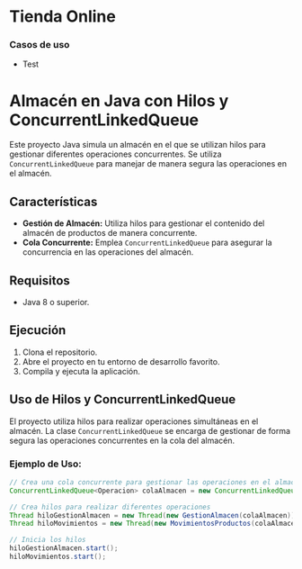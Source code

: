 # Tienda Online

### Casos de uso
+ Test
# Almacén en Java con Hilos y ConcurrentLinkedQueue

Este proyecto Java simula un almacén en el que se utilizan hilos para gestionar diferentes operaciones concurrentes. Se utiliza `ConcurrentLinkedQueue` para manejar de manera segura las operaciones en el almacén.

## Características

- **Gestión de Almacén:** Utiliza hilos para gestionar el contenido del almacén de productos de manera concurrente.
- **Cola Concurrente:** Emplea `ConcurrentLinkedQueue` para asegurar la concurrencia en las operaciones del almacén.

## Requisitos

- Java 8 o superior.

## Ejecución

1. Clona el repositorio.
2. Abre el proyecto en tu entorno de desarrollo favorito.
3. Compila y ejecuta la aplicación.

## Uso de Hilos y ConcurrentLinkedQueue

El proyecto utiliza hilos para realizar operaciones simultáneas en el almacén. La clase `ConcurrentLinkedQueue` se encarga de gestionar de forma segura las operaciones concurrentes en la cola del almacén.

### Ejemplo de Uso:

```java
// Crea una cola concurrente para gestionar las operaciones en el almacén
ConcurrentLinkedQueue<Operacion> colaAlmacen = new ConcurrentLinkedQueue<>();

// Crea hilos para realizar diferentes operaciones
Thread hiloGestionAlmacen = new Thread(new GestionAlmacen(colaAlmacen));
Thread hiloMovimientos = new Thread(new MovimientosProductos(colaAlmacen));

// Inicia los hilos
hiloGestionAlmacen.start();
hiloMovimientos.start();
